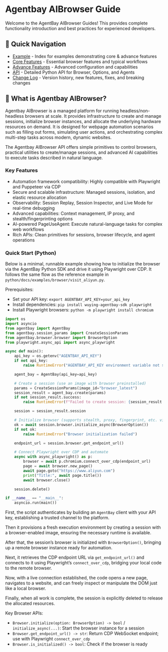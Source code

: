 # Agentbay AIBrowser Guide

Welcome to the AgentBay AIBrowser Guides! This provides complete functionality introduction and best practices for experienced developers.

## 🎯 Quick Navigation

- [Example](code-example.md) - Index for examples demonstrating core & advance features
- [Core Features](core-features.md) - Essential browser features and typical workflows
- [Advance Features](advance-features.md) - Advanced configuration and capabilities
- [API](api.md) - Detailed Python API for Browser, Options, and Agents
- [Change Log](changelog.md) - Version history, new features, fixes, and breaking changes

## 🚀 What is Agentbay AIBrowser?

Agentbay AIBrowser is a managed platform for running headless/non-headless browsers at scale. It provides infrastructure to create and manage sessions, initialize browser instances, and allocate the underlying hardware resources on demand. It is designed for webpage automation scenarios such as filling out forms, simulating user actions, and orchestrating complex multi-step tasks across modern, dynamic websites.

The Agentbay AIBrowser API offers simple primitives to control browsers, practical utilities to create/manage sessions, and advanced AI capabilities to execute tasks described in natural language.

### Key Features

- Automation framework compatibility: Highly compatible with Playwright and Puppeteer via CDP
- Secure and scalable infrastructure: Managed sessions, isolation, and elastic resource allocation
- Observability: Session Replay, Session Inspector, and Live Mode for real-time debugging
- Advanced capabilities: Context management, IP proxy, and stealth/fingerprinting options
- AI-powered PageUseAgent: Execute natural-language tasks for complex web workflows
- Rich APIs: Clean primitives for sessions, browser lifecycle, and agent operations

### Quick Start (Python)

Below is a minimal, runnable example showing how to initialize the browser via the AgentBay Python SDK and drive it using Playwright over CDP. It follows the same flow as the reference example in `python/docs/examples/browser/visit_aliyun.py`.

Prerequisites:
- Set your API key: `export AGENTBAY_API_KEY=your_api_key`
- Install dependencies: `pip install wuying-agentbay-sdk playwright`
- Install Playwright browsers: `python -m playwright install chromium`

```python
import os
import asyncio
from agentbay import AgentBay
from agentbay.session_params import CreateSessionParams
from agentbay.browser.browser import BrowserOption
from playwright.async_api import async_playwright

async def main():
    api_key = os.getenv("AGENTBAY_API_KEY")
    if not api_key:
        raise RuntimeError("AGENTBAY_API_KEY environment variable not set")

    agent_bay = AgentBay(api_key=api_key)

    # Create a session (use an image with browser preinstalled)
    params = CreateSessionParams(image_id="browser_latest")
    session_result = agent_bay.create(params)
    if not session_result.success:
        raise RuntimeError(f"Failed to create session: {session_result.error_message}")

    session = session_result.session

    # Initialize browser (supports stealth, proxy, fingerprint, etc. via BrowserOption)
    ok = await session.browser.initialize_async(BrowserOption())
    if not ok:
        raise RuntimeError("Browser initialization failed")

    endpoint_url = session.browser.get_endpoint_url()

    # Connect Playwright over CDP and automate
    async with async_playwright() as p:
        browser = await p.chromium.connect_over_cdp(endpoint_url)
        page = await browser.new_page()
        await page.goto("https://www.aliyun.com")
        print("Title:", await page.title())
        await browser.close()

    session.delete()

if __name__ == "__main__":
    asyncio.run(main())
```

First, the script authenticates by building an `AgentBay` client with your API key, establishing a trusted channel to the platform. 

Then it provisions a fresh execution environment by creating a session with a browser-enabled image, ensuring the necessary runtime is available. 

After that, the session’s browser is initialized with `BrowserOption()`, bringing up a remote browser instance ready for automation. 

Next, it retrieves the CDP endpoint URL via `get_endpoint_url()` and connects to it using Playwright’s `connect_over_cdp`, bridging your local code to the remote browser. 

Now, with a live connection established, the code opens a new page, navigates to a website, and can freely inspect or manipulate the DOM just like a local browser. 

Finally, when all work is complete, the session is explicitly deleted to release the allocated resources.

Key Browser APIs:
- `Browser.initialize(option: BrowserOption) -> bool` / `initialize_async(...)`: Start the browser instance for a session
- `Browser.get_endpoint_url() -> str`: Return CDP WebSocket endpoint; use with Playwright `connect_over_cdp`
- `Browser.is_initialized() -> bool`: Check if the browser is ready



